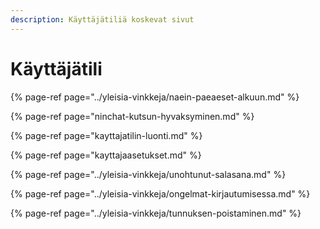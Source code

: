 ```yaml
---
description: Käyttäjätiliä koskevat sivut
---
```


# Käyttäjätili

{% page-ref page="../yleisia-vinkkeja/naein-paeaeset-alkuun.md" %}

{% page-ref page="ninchat-kutsun-hyvaksyminen.md" %}

{% page-ref page="kayttajatilin-luonti.md" %}

{% page-ref page="kayttajaasetukset.md" %}

{% page-ref page="../yleisia-vinkkeja/unohtunut-salasana.md" %}

{% page-ref page="../yleisia-vinkkeja/ongelmat-kirjautumisessa.md" %}

{% page-ref page="../yleisia-vinkkeja/tunnuksen-poistaminen.md" %}





